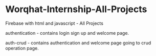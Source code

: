 # Worqhat-Internship-All-Projects
Firebase with html and javascript - All Projects

authentication - contains login sign up and welcome page.

auth-crud - contains authentication and welcome page going to crud operation page.
